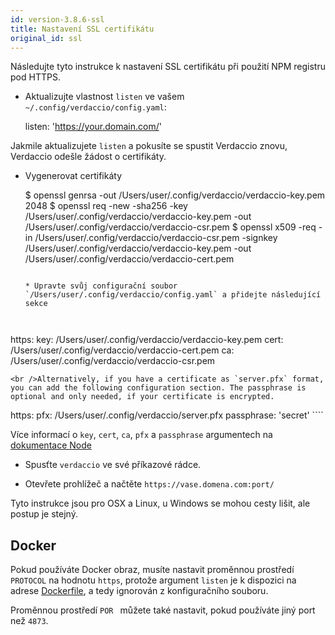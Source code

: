 ```yaml
---
id: version-3.8.6-ssl
title: Nastavení SSL certifikátu
original_id: ssl
---
```

Následujte tyto instrukce k nastavení SSL certifikátu při použití NPM registru pod HTTPS.

* Aktualizujte vlastnost `listen` ve vašem `~/.config/verdaccio/config.yaml`:

    listen: 'https://your.domain.com/'
    

Jakmile aktualizujete `listen` a pokusíte se spustit Verdaccio znovu, Verdaccio odešle žádost o certifikáty.

* Vygenerovat certifikáty

     $ openssl genrsa -out /Users/user/.config/verdaccio/verdaccio-key.pem 2048
     $ openssl req -new -sha256 -key /Users/user/.config/verdaccio/verdaccio-key.pem -out /Users/user/.config/verdaccio/verdaccio-csr.pem
     $ openssl x509 -req -in /Users/user/.config/verdaccio/verdaccio-csr.pem -signkey /Users/user/.config/verdaccio/verdaccio-key.pem -out /Users/user/.config/verdaccio/verdaccio-cert.pem
     ````
    
    * Upravte svůj configurační soubor `/Users/user/.config/verdaccio/config.yaml` a přidejte následující sekce
    
    

https: key: /Users/user/.config/verdaccio/verdaccio-key.pem cert: /Users/user/.config/verdaccio/verdaccio-cert.pem ca: /Users/user/.config/verdaccio/verdaccio-csr.pem

    <br />Alternatively, if you have a certificate as `server.pfx` format, you can add the following configuration section. The passphrase is optional and only needed, if your certificate is encrypted.
    
    

https: pfx: /Users/user/.config/verdaccio/server.pfx passphrase: 'secret' ````

Více informací o `key`, `cert`, `ca`, `pfx` a `passphrase` argumentech na [dokumentace Node](https://nodejs.org/api/tls.html#tls_tls_createsecurecontext_options)

* Spusťte `verdaccio` ve své příkazové rádce.

* Otevřete prohlížeč a načtěte `https://vase.domena.com:port/`

Tyto instrukce jsou pro OSX a Linux, u Windows se mohou cesty lišit, ale postup je stejný.

## Docker

Pokud používáte Docker obraz, musíte nastavit proměnnou prostředí `PROTOCOL` na hodnotu `https`, protože argument `listen` je k dispozici na adrese [Dockerfile](https://github.com/verdaccio/verdaccio/blob/master/Dockerfile#L43), a tedy ignorován z konfiguračního souboru.

Proměnnou prostředí `POR ` můžete také nastavit, pokud používáte jiný port než `4873`.